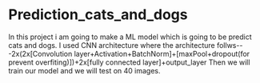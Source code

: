 # Prediction_cats_and_dogs
In this project i am going to make a ML model which is going to be predict cats and dogs. 
I used CNN architecture where the architecture follws--
-2x(2x[Convolution layer+Activation+BatchNorm]+[maxPool+dropout(for prevent overfiting)])+2x[fully connected layer]+output_layer
Then we will train our model and we will test on 40 images.
